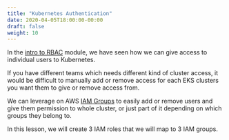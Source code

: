 ```yaml
---
title: "Kubernetes Authentication"
date: 2020-04-05T18:00:00-00:00
draft: false
weight: 10
---
```


In the [intro to RBAC](/samen/090_rbac/) module, we have seen how we can give access to individual users to Kubernetes.

If you have different teams which needs different kind of cluster access, it would be difficult to manually add or remove access for each EKS clusters you want them to give or remove access from.

We can leverage on AWS [IAM Groups](https://docs.aws.amazon.com/IAM/latest/UserGuide/id_groups.html) to easily add or remove users and give them permission to whole cluster, or just part of it depending on which groups they belong to.

In this lesson, we will create 3 IAM roles that we will map to 3 IAM groups.
